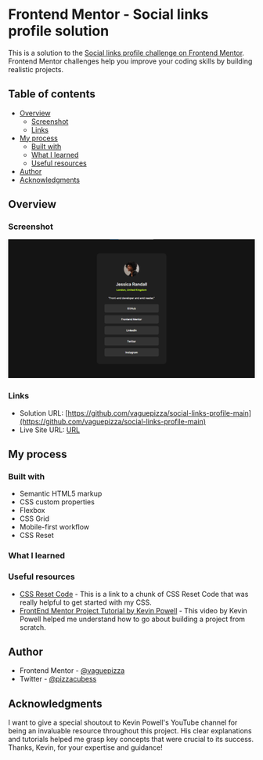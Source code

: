 # Frontend Mentor - Social links profile solution

This is a solution to the [Social links profile challenge on Frontend Mentor](https://www.frontendmentor.io/challenges/social-links-profile-UG32l9m6dQ). Frontend Mentor challenges help you improve your coding skills by building realistic projects.

## Table of contents

- [Overview](#overview)
  - [Screenshot](#screenshot)
  - [Links](#links)
- [My process](#my-process)
  - [Built with](#built-with)
  - [What I learned](#what-i-learned)
  - [Useful resources](#useful-resources)
- [Author](#author)
- [Acknowledgments](#acknowledgments)

## Overview

### Screenshot

![](./assets/images/Project-Screenshot.png)

### Links

- Solution URL: [https://github.com/vaguepizza/social-links-profile-main](https://github.com/vaguepizza/social-links-profile-main)
- Live Site URL: [URL]()

## My process

### Built with

- Semantic HTML5 markup
- CSS custom properties
- Flexbox
- CSS Grid
- Mobile-first workflow
- CSS Reset

### What I learned

### Useful resources

- [CSS Reset Code](https://www.joshwcomeau.com/css/custom-css-reset/) - This is a link to a chunk of CSS Reset Code that was really helpful to get started with my CSS.
- [FrontEnd Mentor Project Tutorial by Kevin Powell](https://www.youtube.com/watch?v=B2WL6KkqhLQ) - This video by Kevin Powell helped me understand how to go about building a project from scratch.

## Author

- Frontend Mentor - [@vaguepizza](https://www.frontendmentor.io/profile/vaguepizza)
- Twitter - [@pizzacubess](https://www.twitter.com/pizzacubess)

## Acknowledgments

I want to give a special shoutout to Kevin Powell's YouTube channel for being an invaluable resource throughout this project. His clear explanations and tutorials helped me grasp key concepts that were crucial to its success. Thanks, Kevin, for your expertise and guidance!
